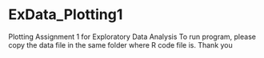 # ExData_Plotting1
Plotting Assignment 1 for Exploratory Data Analysis
To run program, please copy the data file in the same folder where R code file is. Thank you
